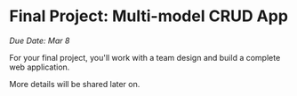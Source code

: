 # Final Project: Multi-model CRUD App

_Due Date: Mar 8_

For your final project, you'll work with a team design and build a complete web 
application.

More details will be shared later on.

<!--

> This is a **Team Project**. You'll work in groups of **2-3 students** to
> design and build your application.
>
> 1. Form your groups and communicate with your team before you accept the
>    assignment in Github Classroom.
> 2. Join the same team in Github Classroom. Work on your project together.
>    Ideally, find a time when you can all join a video call and work together on
>    the project. Everyone in the group should have a roughly equal contribution
>    to the project.
> 3. Submit your project as a group in Gradescope.

## Requirements

- Your application must use Flask or Express
- Your application must use a relational database (Postgresql is recommended, if you would like to deploy your application)
- Your application must have multiple related database models
- Your application must have features to Create, Read, Update, and Delete at least some of those models from a web interface
- Your application must be designed such that it works properly on different devices (desktop and mobile)

You must deploy a version of your application. In week 8, we'll cover deployment
in depth, and walk you through the steps to deploy your application.

## Optional components

The following are optional, but not required:

- you may use an ORM library
- you may use a CSS framework
- you may use an API
- you may have users and authentication
- you may use  a library to manage authentication and authortization
- you may deploy your application to the web

## Presentations

During the final weeks of class, your team will present your project to the
rest of the class. You'll have 5 minutes to share what the application does, 
explain the code for one feature, and share challenges you faced in creating the
application.
-->

